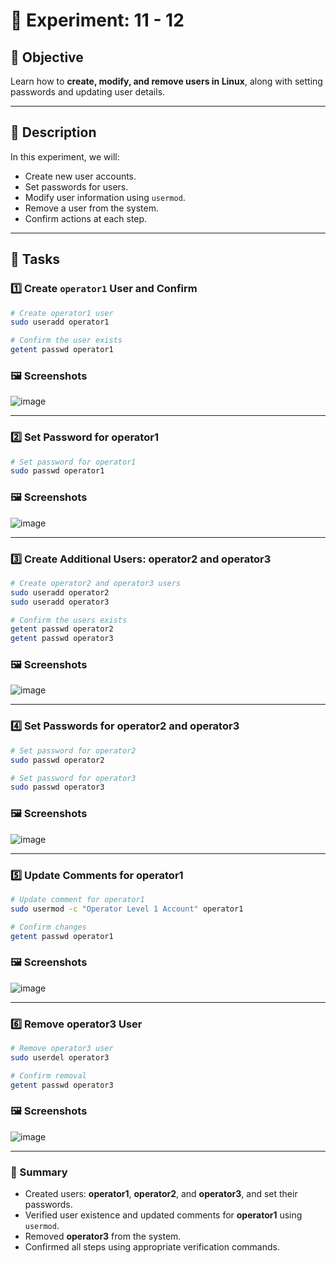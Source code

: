 # 🧪 Experiment: 11 - 12

## 📌 Objective

Learn how to **create, modify, and remove users in Linux**, along with setting passwords and updating user details.

---

## 📝 Description

In this experiment, we will:

- Create new user accounts.
- Set passwords for users.
- Modify user information using `usermod`.
- Remove a user from the system.
- Confirm actions at each step.

---

## 🚀 Tasks

### 1️⃣ Create `operator1` User and Confirm

```bash
# Create operator1 user
sudo useradd operator1

# Confirm the user exists
getent passwd operator1
```

### 🖼️ Screenshots

![image](https://github.com/user-attachments/assets/c68ac7e3-90d6-48ac-b81c-21d42df81eca)

---

### 2️⃣ Set Password for operator1

```bash
# Set password for operator1
sudo passwd operator1
```
### 🖼️ Screenshots

![image](https://github.com/user-attachments/assets/d3ac8220-4727-40a2-83d2-816363247317)

---

### 3️⃣ Create Additional Users: operator2 and operator3

```bash
# Create operator2 and operator3 users
sudo useradd operator2
sudo useradd operator3

# Confirm the users exists
getent passwd operator2
getent passwd operator3
```
### 🖼️ Screenshots

![image](https://github.com/user-attachments/assets/8d0887d5-356d-4072-a3ba-971478ffc5b2)

---

### 4️⃣ Set Passwords for operator2 and operator3

```bash
# Set password for operator2
sudo passwd operator2

# Set password for operator3
sudo passwd operator3
```

### 🖼️ Screenshots

![image](https://github.com/user-attachments/assets/8936a0fa-b2d1-49f0-8cc7-9726fa3253f0)

---

### 5️⃣ Update Comments for operator1

```bash
# Update comment for operator1
sudo usermod -c "Operator Level 1 Account" operator1

# Confirm changes
getent passwd operator1
```

### 🖼️ Screenshots

![image](https://github.com/user-attachments/assets/7f321942-3d2f-4c94-8a6e-a4cdb974059e)

---

### 6️⃣ Remove operator3 User

```bash
# Remove operator3 user
sudo userdel operator3

# Confirm removal
getent passwd operator3
```

### 🖼️ Screenshots

![image](https://github.com/user-attachments/assets/bea46dd9-9c7a-419d-829b-0f6268297887)

---

### 🎯 Summary

- Created users: **operator1**, **operator2**, and **operator3**, and set their passwords.
- Verified user existence and updated comments for **operator1** using `usermod`.
- Removed **operator3** from the system.
- Confirmed all steps using appropriate verification commands.
